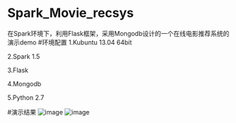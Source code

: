 # Spark_Movie_recsys
在Spark环境下，利用Flask框架，采用Mongodb设计的一个在线电影推荐系统的演示demo
#环境配置
1.Kubuntu 13.04 64bit

2.Spark 1.5

3.Flask

4.Mongodb

5.Python 2.7

#演示结果
![image](https://github.com/dreamcity/Spark_Movie_recsys/edit/master/home.png)
![image](https://github.com/dreamcity/Spark_Movie_recsys/edit/master/recommend.png)
